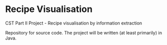# Recipe Visualisation
CST Part II Project - Recipe visualisation by information extraction

Repository for source code. The project will be written (at least primarily) in Java.
